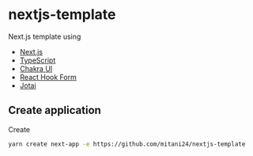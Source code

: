 # nextjs-template

Next.js template using

- [Next.js](https://nextjs.org/)
- [TypeScript](https://www.typescriptlang.org/)
- [Chakra UI](https://chakra-ui.com/)
- [React Hook Form](https://react-hook-form.com/jp/)
- [Jotai](https://jotai.pmnd.rs/)

## Create application

Create

```sh
yarn create next-app -e https://github.com/mitani24/nextjs-template
```
